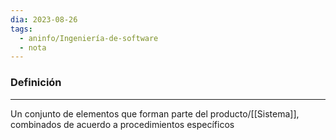 ```yaml
---
dia: 2023-08-26
tags:
  - aninfo/Ingeniería-de-software
  - nota
---
```

### Definición
---
Un conjunto de elementos que forman parte del producto/[[Sistema]], combinados de acuerdo a procedimientos específicos